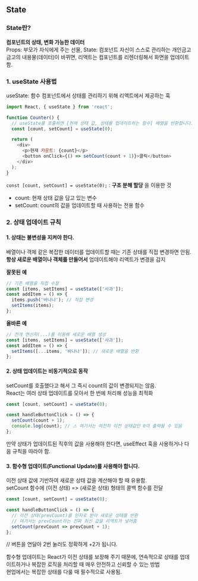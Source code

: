 ## State

### State란?
**컴포넌트의 상태, 변화 가능한 데이터** <br>
Props: 부모가 자식에게 주는 선물, State: 컴포넌트 자신이 스스로 관리하는 개인금고 <br>
금고의 내용물(데이터)이 바뀌면, 리액트는 컴포넌트를 리렌더링해서 화면을 업데이트함.

### 1. useState 사용법
useState: 함수 컴포넌트에서 상태를 관리하기 위해 리액트에서 제공하는 훅
```js
import React, { useState } from 'react';

function Counter() {
  // useState를 호출하면 [현재 상태 값, 상태를 업데이트하는 함수] 배열을 반환합니다.
  const [count, setCount] = useState(0);

  return (
    <div>
      <p>현재 카운트: {count}</p>
      <button onClick={() => setCount(count + 1)}>클릭</button>
    </div>
  );
}
```

`const [count, setCount] = useState(0);` : **구조 분해 할당** 을 이용한 것 <br>
- count: 현재 상태 값을 담고 있는 변수
- setCount: count의 값을 업데이트할 때 사용하는 전용 함수

### 2. 상태 업데이트 규칙
#### 1. 상태는 불변성을 지켜야 한다.
배열이나 객체 같은 복잡한 데이터를 업데이트할 때는 기존 상태를 직접 변경하면 안됨. **항상 새로운 배열이나 객체를 만들어서** 업데이트해야 리액트가 변경을 감지

**잘못된 예**
```js
// 기존 배열을 직접 수정
const [items, setItems] = useState(['사과']);
const addItem = () => {
  items.push('바나나'); // 직접 변경
  setItems(items);
};
```

**올바른 예**
```js
// 전개 연산자(...)를 이용해 새로운 배열 생성
const [items, setItems] = useState(['사과']);
const addItem = () => {
  setItems([...items, '바나나']); // 새로운 배열을 반환
};
```

#### 2. 상태 업데이트는 비동기적으로 동작
setCount를 호출했다고 해서 그 즉시 count의 값이 변경되지는 않음.<br>
React는 여러 상태 업데이트를 모아서 한 번에 처리해 성능을 최적화<br>

```js
const [count, setCount] = useState(0);

const handleButtonClick = () => {
  setCount(count + 1);
  console.log(count); // ⚠ 여기서는 여전히 이전 상태값인 0이 출력될 수 있음
};
```
만약 상태가 업데이트된 직후의 값을 사용해야 한다면, useEffect 훅을 사용하거나 다음 규칙을 따라야 함.

#### 3. 함수형 업데이트(Functional Update)를 사용해야 합니다.
이전 상태 값에 기반하여 새로운 상태 값을 계산해야 할 때 유용함.<br>
setCount 함수에 (이전 상태) => (새로운 상태) 형태의 콜백 함수를 전달<br>

```js
const [count, setCount] = useState(0);

const handleButtonClick = () => {
  // 이전 상태(prevCount)를 인자로 받아 새로운 상태를 반환
  // 여기서는 prevCount라는 진짜 최신 값을 리액트가 넣어줌
  setCount(prevCount => prevCount + 1);
};
```
// 버튼을 연달아 2번 눌러도 정확하게 +2가 됩니다.
<br>

함수형 업데이트는 React가 이전 상태를 보장해 주기 때문에, 연속적으로 상태를 업데이트하거나 복잡한 로직을 처리할 때 매우 안전하고 신뢰할 수 있는 방법<br>
현업에서는 복잡한 상태를 다룰 때 필수적으로 사용됨.
